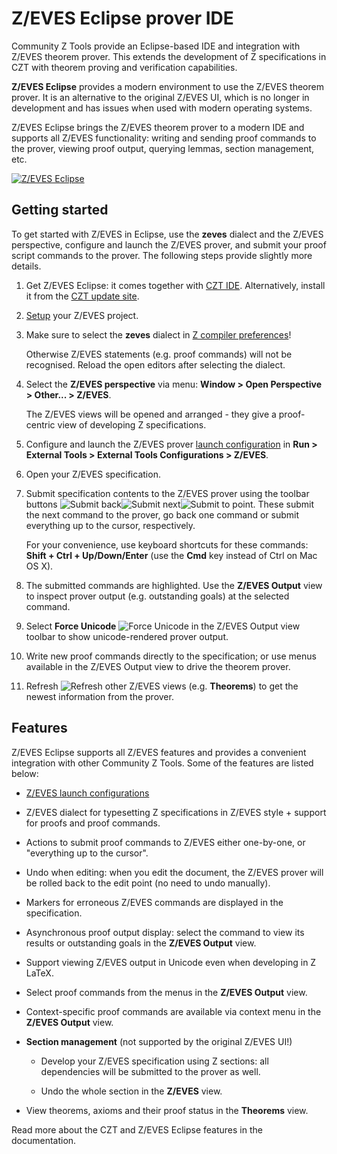 # Z/EVES Eclipse prover IDE

Community Z Tools provide an Eclipse-based IDE and integration with Z/EVES theorem prover. This extends the development of Z specifications in CZT with theorem proving and verification capabilities.

**Z/EVES Eclipse** provides a modern environment to use the Z/EVES theorem prover. It is an alternative to the original Z/EVES UI, which is no longer in development and has issues when used with modern operating systems.

Z/EVES Eclipse brings the Z/EVES theorem prover to a modern IDE and supports all Z/EVES functionality: writing and sending proof commands to the prover, viewing proof output, querying lemmas, section management, etc.

[![Z/EVES Eclipse](images/zeves-full.png)](images/zeves-full.png "Z/EVES Eclipse")


## Getting started

To get started with Z/EVES in Eclipse, use the **zeves** dialect and the Z/EVES perspective, configure and launch the Z/EVES prover, and submit your proof script commands to the prover. The following steps provide slightly more details.

1.  Get Z/EVES Eclipse: it comes together with [CZT IDE][download]. Alternatively, install it from the [CZT update site][download].

2.  [Setup][create-project] your Z/EVES project.

3.  Make sure to select the **zeves** dialect in [Z compiler preferences][dialect-prefs]!

    Otherwise Z/EVES statements (e.g. proof commands) will not be recognised. Reload the open editors after selecting the dialect.

4.  Select the **Z/EVES perspective** via menu: **Window > Open Perspective > Other... > Z/EVES**.

    The Z/EVES views will be opened and arranged - they give a proof-centric view of developing Z specifications.

5.  Configure and launch the Z/EVES prover [launch configuration][launch-config] in **Run > External Tools > External Tools Configurations > Z/EVES**.

6.  Open your Z/EVES specification.

7.  Submit specification contents to the Z/EVES prover using the toolbar buttons ![Submit back](images/submit_back.png)![Submit next](images/submit_next.png)![Submit to point](images/submit_point.png). These submit the next command to the prover, go back one command or submit everything up to the cursor, respectively.

    For your convenience, use keyboard shortcuts for these commands: **Shift + Ctrl + Up/Down/Enter** (use the **Cmd** key instead of Ctrl on Mac OS X).

8.  The submitted commands are highlighted. Use the **Z/EVES Output** view to inspect prover output (e.g. outstanding goals) at the selected command.

9.  Select **Force Unicode** ![Force Unicode](images/utf.png) in the Z/EVES Output view toolbar to show unicode-rendered prover output.

10.  Write new proof commands directly to the specification; or use menus available in the Z/EVES Output view to drive the theorem prover.

11.  Refresh ![Refresh](images/refresh.gif) other Z/EVES views (e.g. **Theorems**) to get the newest information from the prover.

[download]: ../download.html
[create-project]: ../help/getting-started/create-project.html
[dialect-prefs]: ../help/reference/preferences/compiler.html
[launch-config]: help/getting-started/launch-zeves.html


## Features

Z/EVES Eclipse supports all Z/EVES features and provides a convenient integration with other Community Z Tools. Some of the features are listed below:

-   [Z/EVES launch configurations][launch-config]

-   Z/EVES dialect for typesetting Z specifications in Z/EVES style + support for proofs and proof commands.

-   Actions to submit proof commands to Z/EVES either one-by-one, or "everything up to the cursor".

-   Undo when editing: when you edit the document, the Z/EVES prover will be rolled back to the edit point (no need to undo manually).

-   Markers for erroneous Z/EVES commands are displayed in the specification.

-   Asynchronous proof output display: select the command to view its results or outstanding goals in the **Z/EVES Output** view.

-   Support viewing Z/EVES output in Unicode even when developing in Z LaTeX.

-   Select proof commands from the menus in the **Z/EVES Output** view.

-   Context-specific proof commands are available via context menu in the **Z/EVES Output** view.

-   **Section management** (not supported by the original Z/EVES UI!)

    -   Develop your Z/EVES specification using Z sections: all dependencies will be submitted to the prover as well.

    -   Undo the whole section in the **Z/EVES** view.

-   View theorems, axioms and their proof status in the **Theorems** view.

Read more about the CZT and Z/EVES Eclipse features in the documentation.
